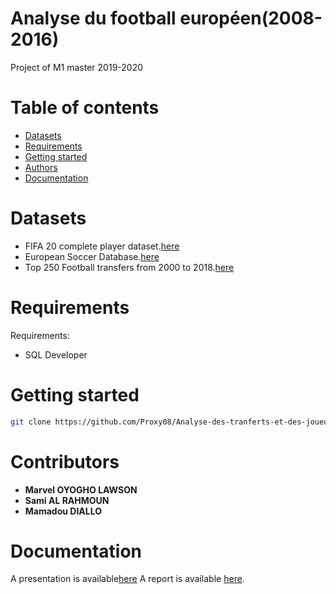 # Analyse du football européen(2008-2016)
Project of M1 master 2019-2020

# Table of contents
* [Datasets](#datasets)
* [Requirements](#requirements)
* [Getting started](#getting-started)
* [Authors](#authors)
* [Documentation](#documentation)

# Datasets
* FIFA 20 complete player dataset.[here](https://www.kaggle.com/stefanoleone992/fifa-20-complete-player-dataset)
* European Soccer Database.[here](https://www.kaggle.com/hugomathien/soccer)
* Top 250 Football transfers from 2000 to 2018.[here](https://www.kaggle.com/vardan95ghazaryan/top-250-football-transfers-from-2000-to-2018)

# Requirements

Requirements:
* SQL Developer
# Getting started
 ```bash 
 git clone https://github.com/Proxy08/Analyse-des-tranferts-et-des-joueurs.git
```

# Contributors
* **Marvel OYOGHO LAWSON**
* **Sami AL RAHMOUN**
* **Mamadou DIALLO**

# Documentation

A presentation is available[here](https://docs.google.com/presentation/d/120rr6SOE4nu5zY8gOqrTKmjfWfkZVAWKOPvhLn57xwc/edit?usp=sharing)
A report is available [here]().
